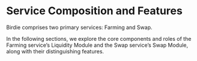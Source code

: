 # Service Composition and Features

Birdie comprises two primary services: Farming and Swap.

In the following sections, we explore the core components and roles of the Farming service’s Liquidity Module and the Swap service’s Swap Module, along with their distinguishing features.
